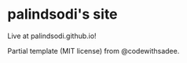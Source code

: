 # palindsodi's site
Live at palindsodi.github.io!

Partial template (MIT license) from @codewithsadee.

